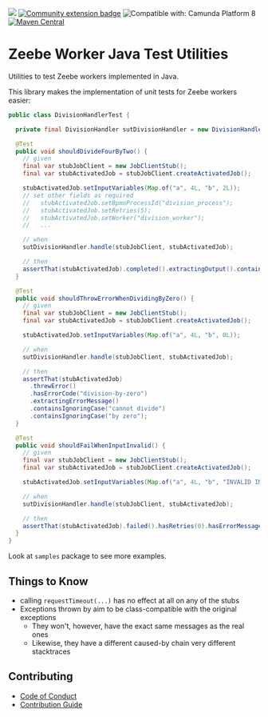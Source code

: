 [![](https://img.shields.io/badge/Lifecycle-Stable-brightgreen)](https://github.com/Camunda-Community-Hub/community/blob/main/extension-lifecycle.md#stable-)
[![Community extension badge](https://img.shields.io/badge/Community%20Extension-An%20open%20source%20community%20maintained%20project-FF4700)](https://github.com/camunda-community-hub/community)
![Compatible with: Camunda Platform 8](https://img.shields.io/badge/Compatible%20with-Camunda%20Platform%208-0072Ce)
[![Maven Central](https://img.shields.io/maven-central/v/io.zeebe/zeebe-worker-java-testutils.svg?label=Maven%20Central)](https://search.maven.org/search?q=g:%22io.zeebe%22%20AND%20a:%22zeebe-worker-java-testutils%22)

# Zeebe Worker Java Test Utilities

Utilities to test Zeebe workers implemented in Java.

This library makes the implementation of unit tests for Zeebe workers easier:

```java
public class DivisionHandlerTest {

  private final DivisionHandler sutDivisionHandler = new DivisionHandler();

  @Test
  public void shouldDivideFourByTwo() {
    // given
    final var stubJobClient = new JobClientStub();
    final var stubActivatedJob = stubJobClient.createActivatedJob();

    stubActivatedJob.setInputVariables(Map.of("a", 4L, "b", 2L));
    // set other fields as required
    //   stubActivatedJob.setBpmnProcessId("division_process");
    //   stubActivatedJob.setRetries(5);
    //   stubActivatedJob.setWorker("division_worker");
    //   ...

    // when
    sutDivisionHandler.handle(stubJobClient, stubActivatedJob);

    // then
    assertThat(stubActivatedJob).completed().extractingOutput().containsOnly(entry("result", 2d));
  }

  @Test
  public void shouldThrowErrorWhenDividingByZero() {
    // given
    final var stubJobClient = new JobClientStub();
    final var stubActivatedJob = stubJobClient.createActivatedJob();

    stubActivatedJob.setInputVariables(Map.of("a", 4L, "b", 0L));

    // when
    sutDivisionHandler.handle(stubJobClient, stubActivatedJob);

    // then
    assertThat(stubActivatedJob)
      .threwError()
      .hasErrorCode("division-by-zero")
      .extractingErrorMessage()
      .containsIgnoringCase("cannot divide")
      .containsIgnoringCase("by zero");
  }

  @Test
  public void shouldFailWhenInputInvalid() {
    // given
    final var stubJobClient = new JobClientStub();
    final var stubActivatedJob = stubJobClient.createActivatedJob();

    stubActivatedJob.setInputVariables(Map.of("a", 4L, "b", "INVALID INPUT"));

    // when
    sutDivisionHandler.handle(stubJobClient, stubActivatedJob);

    // then
    assertThat(stubActivatedJob).failed().hasRetries(0).hasErrorMessage("exception occurred");
  }
}
```

Look at `samples` package to see more examples.

## Things to Know

* calling `requestTimeout(...)` has no effect at all on any of the stubs
* Exceptions thrown by aim to be class-compatible with the original exceptions
  * They won't, however, have the exact same messages as the real ones
  * Likewise, they have a different caused-by chain very different stacktraces

## Contributing

* [Code of Conduct](CODE_OF_CONDUCT.md)
* [Contribution Guide](CONTRIBUTING.md)
